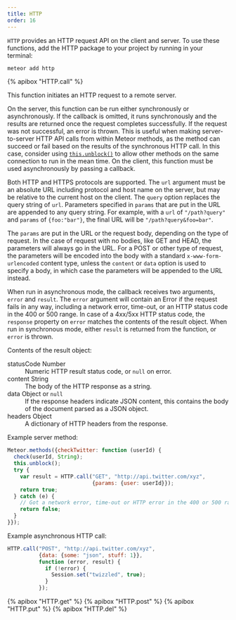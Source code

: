 ```yaml
---
title: HTTP
order: 16
---
```


`HTTP` provides an HTTP request API on the client and server.  To use
these functions, add the HTTP package to your project by running in your
terminal:

```bash
meteor add http
```

{% apibox "HTTP.call" %}

This function initiates an HTTP request to a remote server.

On the server, this function can be run either synchronously or
asynchronously.  If the callback is omitted, it runs synchronously
and the results are returned once the request completes successfully.
If the request was not successful, an error is thrown.
This is
useful when making server-to-server HTTP API calls from within Meteor
methods, as the method can succeed or fail based on the results of the
synchronous HTTP call.  In this case, consider using
[`this.unblock()`](#method_unblock) to allow other methods on the same
connection to run in
the mean time.  On the client, this function must be used
asynchronously by passing a callback.

Both HTTP and HTTPS protocols are supported.  The `url` argument must be
an absolute URL including protocol and host name on the server, but may be
relative to the current host on the client.  The `query` option
replaces the query string of `url`.  Parameters specified in `params`
that are put in the URL are appended to any query string.
For example, with a `url` of `"/path?query"` and
`params` of `{foo:"bar"}`, the final URL will be `"/path?query&foo=bar"`.

The `params` are put in the URL or the request body, depending on the
type of request.  In the case of request with no bodies, like GET and
HEAD, the parameters will always go in the URL.  For a POST or other
type of request, the parameters will be encoded into the body with a
standard `x-www-form-urlencoded` content type, unless the `content`
or `data` option is used to specify a body, in which case the
parameters will be appended to the URL instead.

When run in asynchronous mode, the callback receives two arguments,
`error` and `result`.  The
`error` argument will contain an Error if the request fails in any
way, including a network error, time-out, or an HTTP status code in
the 400 or 500 range.  In case of a 4xx/5xx HTTP status code, the
`response` property on `error` matches the contents of the result
object.  When run in synchronous mode, either `result` is returned
from the function, or `error` is thrown.

Contents of the result object:

<dl class="objdesc">

<dt><span class="name">statusCode</span>
  <span class="type">Number</span></dt>
<dd>Numeric HTTP result status code, or <code>null</code> on error.</dd>

<dt><span class="name">content</span>
  <span class="type">String</span></dt>
<dd>The body of the HTTP response as a string.</dd>

<dt><span class="name">data</span>
  <span class="type">Object or <code>null</code></span></dt>
<dd>If the response headers indicate JSON content, this contains the body of the document parsed as a JSON object.</dd>

<dt><span class="name">headers</span>
  <span class="type">Object</span></dt>
<dd>A dictionary of HTTP headers from the response.</dd>

</dl>

Example server method:

```js
Meteor.methods({checkTwitter: function (userId) {
  check(userId, String);
  this.unblock();
  try {
    var result = HTTP.call("GET", "http://api.twitter.com/xyz",
                           {params: {user: userId}});
    return true;
  } catch (e) {
    // Got a network error, time-out or HTTP error in the 400 or 500 range.
    return false;
  }
}});
```

Example asynchronous HTTP call:

```js
HTTP.call("POST", "http://api.twitter.com/xyz",
          {data: {some: "json", stuff: 1}},
          function (error, result) {
            if (!error) {
              Session.set("twizzled", true);
            }
          });
```

{% apibox "HTTP.get" %}
{% apibox "HTTP.post" %}
{% apibox "HTTP.put" %}
{% apibox "HTTP.del" %}
